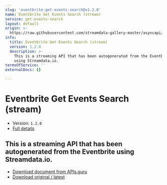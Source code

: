 ```yaml
---
slug: 'eventbrite:get-events-search@v1.2.0'
name: Eventbrite Get Events Search (stream)
service: get-events-search
layout: default
origin: >-
  https://raw.githubusercontent.com/streamdata-gallery-master/asyncapi/master/_listings/eventbrite/eventbrite-get-events-search-stream-async.md
info:
  title: Eventbrite Get Events Search (stream)
  version: 1.2.0
  description: >-
    This is a streaming API that has been autogenerated from the Eventbrite
    using Streamdata.io.
termsOfService: ''
externalDocs: {}

---
```

# Eventbrite Get Events Search (stream)

* Version: `1.2.0`
* [Full details](../html/eventbrite:get-events-search@v1.2.0.html)



## This is a streaming API that has been autogenerated from the Eventbrite using Streamdata.io.



* [Download document from APIs.guru](https://raw.githubusercontent.com/APIs-guru/asyncapi-directory/master/docs/APIs/eventbrite%3Aget-events-search%40v1.2.0.yaml)
* [Download original / latest](https://raw.githubusercontent.com/streamdata-gallery-master/asyncapi/master/_listings/eventbrite/eventbrite-get-events-search-stream-async.md)

<script type="application/ld+json">
{
  "@context": "http://schema.org/",
  "@type": "WebAPI",
  "description": "This is a streaming API that has been autogenerated from the Eventbrite using Streamdata.io.",
  "documentation": "",

  "name": "Eventbrite Get Events Search (stream)"
}
</script>
